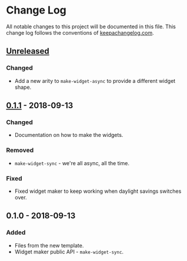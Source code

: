# Change Log
All notable changes to this project will be documented in this file. This change log follows the conventions of [keepachangelog.com](http://keepachangelog.com/).

## [Unreleased]
### Changed
- Add a new arity to `make-widget-async` to provide a different widget shape.

## [0.1.1] - 2018-09-13
### Changed
- Documentation on how to make the widgets.

### Removed
- `make-widget-sync` - we're all async, all the time.

### Fixed
- Fixed widget maker to keep working when daylight savings switches over.

## 0.1.0 - 2018-09-13
### Added
- Files from the new template.
- Widget maker public API - `make-widget-sync`.

[Unreleased]: https://github.com/your-name/funcade/compare/0.1.1...HEAD
[0.1.1]: https://github.com/your-name/funcade/compare/0.1.0...0.1.1
